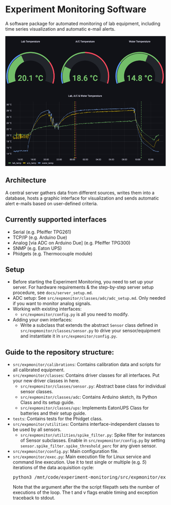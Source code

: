 # Experiment Monitoring Software

A software package for automated monitoring of lab equipment, including time series visualization and automatic e-mail alerts.

![Experiment Monitoring](snapshot.png)

## Architecture

A central server gathers data from different sources, writes them into a database, hosts a graphic interface for visualization and sends automatic alert e-mails based on user-defined criteria.

## Currently supported interfaces

  * Serial (e.g. Pfeiffer TPG261)
  * TCP/IP (e.g. Arduino Due)
  * Analog [via ADC on Arduino Due] (e.g. Pfeiffer TPG300)
  * SNMP (e.g. Eaton UPS)
  * Phidgets (e.g. Thermocouple module)

## Setup

  * Before starting the Experiment Monitoring, you need to set up your server. For hardware requirements & the step-by-step server setup procedure, see `docs/server_setup.md`.
  * ADC setup: See `src/expmonitor/classes/adc/adc_setup.md`. Only needed if you want to monitor analog signals.
  * Working with existing interfaces:
    - `src/expmonitor/config.py` is all you need to modify.
  * Adding your own interfaces:
    - Write a subclass that extends the abstract `Sensor` class defined in `src/expmonitor/classes/sensor.py` to drive your sensor/equipment and instantiate it in `src/expmonitor/config.py`.

## Guide to the repository structure:

  * `src/expmonitor/calibrations`: Contains calibration data and scripts for all calibrated equipment.
  * `src/expmonitor/classes`: Contains driver classes for all interfaces. Put your new driver classes in here.
    * `src/expmonitor/classes/sensor.py`: Abstract base class for individual sensor classes.
    * `src/expmonitor/classes/adc`: Contains Arduino sketch, its Python Class and its setup guide.
    * `src/expmonitor/classes/ups`: Implements EatonUPS Class for batteries and their setup guide.
  * `tests`: Contains tests for the Phidget class.
  * `src/expmonitor/utilities`: Contains interface-independent classes to be used by all sensors.
    * `src/expmonitor/utilities/spike_filter.py`: Spike filter for instances of Sensor subclasses. Enable in `src/expmonitor/config.py` by setting `sensor.spike_filter.spike_threshold_perc` for any given sensor.
  * `src/expmonitor/config.py`: Main configuration file.
  * `src/expmonitor/exec.py`: Main execution file for Linux service and command line execution. Use it to test single or multiple (e.g. <i>5</i>) iterations of the data acquisition cycle:
    <pre>
    python3 /mnt/code/experiment-monitoring/src/expmonitor/exec.py t v <i>5</i>
    </pre>
    Note that the argument after the the script filepath sets the number of executions of the loop. The t and v flags enable timing and exception traceback to stdout.
